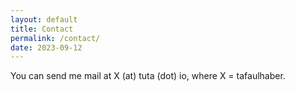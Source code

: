 ```yaml
---
layout: default
title: Contact
permalink: /contact/
date: 2023-09-12
---
```


You can send me mail at X (at) tuta (dot) io, where X = tafaulhaber.

